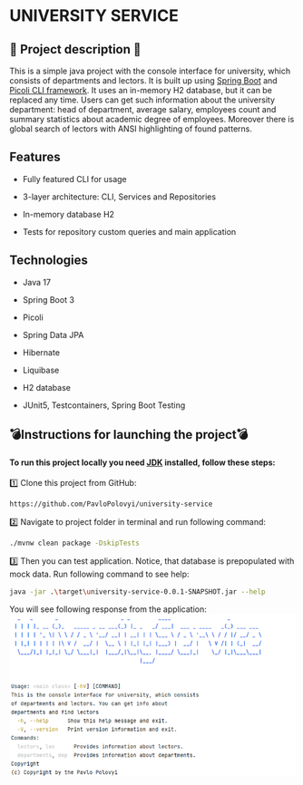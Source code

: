 ﻿# UNIVERSITY SERVICE
 
<h2>📣 Project description 📣</h2>
This is a simple java project with the console interface for university, which consists of departments and lectors. It is built up using <a href="https://spring.io/projects/spring-boot">Spring Boot</a> and <a href="https://picocli.info/">Picoli CLI framework</a>. It uses an in-memory H2 database, but it can be replaced any time. Users can get such information about the university department: head of department, average salary, employees count and summary statistics about academic degree of employees. Moreover there is global search of lectors with ANSI highlighting of found patterns.

<h2>Features</h2>

* Fully featured CLI for usage

* 3-layer architecture: CLI, Services and Repositories

* In-memory database H2

* Tests for repository custom queries and main application

<h2>Technologies</h2>

* Java 17

* Spring Boot 3

* Picoli

* Spring Data JPA

* Hibernate

* Liquibase

* H2 database

* JUnit5, Testcontainers, Spring Boot Testing

## <h2>:bomb:Instructions for launching the project:bomb:</h2>

<h4>To run this project locally you need <a href="https://www.oracle.com/java/technologies/javase/jdk17-archive-downloads.html">JDK</a> installed, follow these steps:</h4>

1️⃣ Clone this project from GitHub:

```bash
https://github.com/PavloPolovyi/university-service
```

2️⃣  Navigate to project folder in terminal and run following command:

```bash
./mvnw clean package -DskipTests
```

3️⃣ Then you can test application. Notice, that database is prepopulated with mock data. Run following command to see help:

```bash
java -jar .\target\university-service-0.0.1-SNAPSHOT.jar --help 
```

You will see following response from the application:
<img src="./img/example.png"/>


